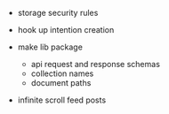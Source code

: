 - storage security rules
- hook up intention creation

- make lib package
    - api request and response schemas
    - collection names
    - document paths

- infinite scroll feed posts
